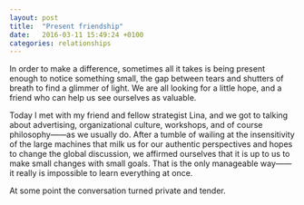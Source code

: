 ```yaml
---
layout: post
title:  "Present friendship"
date:   2016-03-11 15:49:24 +0100
categories: relationships
---
```


In order to make a difference, sometimes all it takes is being present enough to notice something small, the gap between tears and shutters of breath to find a glimmer of light. We are all looking for a little hope, and a friend who can help us see ourselves as valuable.

Today I met with my friend and fellow strategist Lina, and we got to talking about advertising, organizational culture, workshops, and of course philosophy——as we usually do. After a tumble of wailing at the insensitivity of the large machines that milk us for our authentic perspectives and hopes to change the global discussion, we affirmed ourselves that it is up to us to make small changes with small goals. That is the only manageable way——it really is impossible to learn everything at once.  

At some point the conversation turned private and tender.

